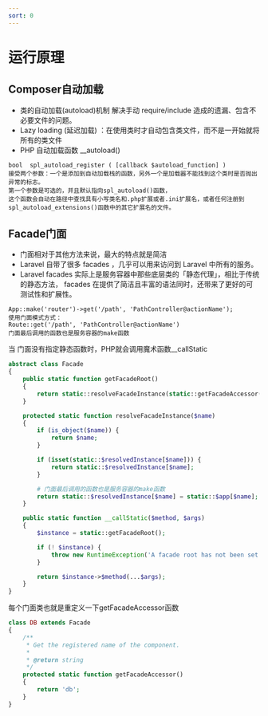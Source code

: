 ```yaml
---
sort: 0
---
```


# 运行原理

## Composer自动加载

* 类的自动加载(autoload)机制 解决手动 require/include 造成的遗漏、包含不必要文件的问题。
* Lazy loading (延迟加载) ：在使用类时才自动包含类文件，而不是一开始就将所有的类文件
* PHP 自动加载函数 __autoload()

```
bool  spl_autoload_register ( [callback $autoload_function] )    
接受两个参数：一个是添加到自动加载栈的函数，另外一个是加载器不能找到这个类时是否抛出异常的标志。
第一个参数是可选的，并且默认指向spl_autoload()函数，
这个函数会自动在路径中查找具有小写类名和.php扩展或者.ini扩展名，或者任何注册到spl_autoload_extensions()函数中的其它扩展名的文件。
```

## Facade门面

* 门面相对于其他方法来说，最大的特点就是简洁
* Laravel 自带了很多 facades ，几乎可以用来访问到 Laravel 中所有的服务。
* Laravel facades 实际上是服务容器中那些底层类的「静态代理」，相比于传统的静态方法， facades 在提供了简洁且丰富的语法同时，还带来了更好的可测试性和扩展性。

```
App::make('router')->get('/path', 'PathController@actionName');
使用门面模式方式：
Route::get('/path', 'PathController@actionName')
门面最后调用的函数也是服务容器的make函数
```

当 门面没有指定静态函数时，PHP就会调用魔术函数__callStatic

```php
abstract class Facade
{
    public static function getFacadeRoot()
    {
        return static::resolveFacadeInstance(static::getFacadeAccessor());
    }

    protected static function resolveFacadeInstance($name)
    {
        if (is_object($name)) {
            return $name;
        }

        if (isset(static::$resolvedInstance[$name])) {
            return static::$resolvedInstance[$name];
        }

        # 门面最后调用的函数也是服务容器的make函数
        return static::$resolvedInstance[$name] = static::$app[$name];
    }

    public static function __callStatic($method, $args)
    {
        $instance = static::getFacadeRoot();

        if (! $instance) {
            throw new RuntimeException('A facade root has not been set.');
        }

        return $instance->$method(...$args);
    }   
}
```

每个门面类也就是重定义一下getFacadeAccessor函数

```php
class DB extends Facade
{
    /**
     * Get the registered name of the component.
     *
     * @return string
     */
    protected static function getFacadeAccessor()
    {
        return 'db';
    }
}
```